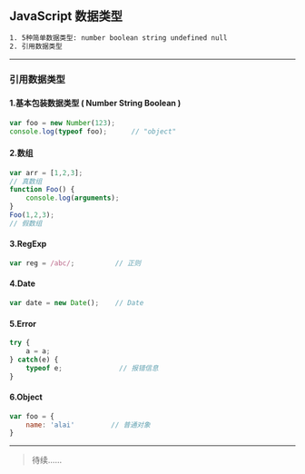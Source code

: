 ## JavaScript 数据类型
``` html
1. 5种简单数据类型: number boolean string undefined null
2. 引用数据类型
``` 
***
### 引用数据类型
#### 1.基本包装数据类型 ( Number String Boolean )
``` JavaScript
var foo = new Number(123);
console.log(typeof foo);      // "object"
```
#### 2.数组
``` JavaScript
var arr = [1,2,3];
// 真数组
function Foo() {
    console.log(arguments);
}
Foo(1,2,3);
// 假数组 
```
#### 3.RegExp
``` JavaScript
var reg = /abc/;          // 正则
```
#### 4.Date
``` JavaScript
var date = new Date();    // Date
```
#### 5.Error
``` JavaScript
try {
    a = a;
} catch(e) {
    typeof e;              // 报错信息
}
```
#### 6.Object
``` JavaScript
var foo = {
    name: 'alai'         // 普通对象
}
```
***
> 待续......
>